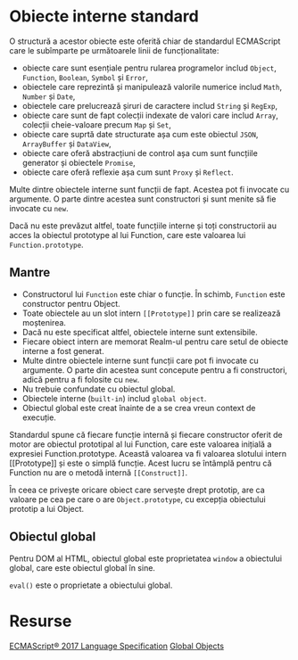 # Obiecte interne standard

O structură a acestor obiecte este oferită chiar de standardul ECMAScript care le subîmparte pe următoarele linii de funcționalitate:

- obiecte care sunt esențiale pentru rularea programelor includ `Object`, `Function`, `Boolean`, `Symbol` și `Error`,
- obiectele care reprezintă și manipulează valorile numerice includ `Math`, `Number` și `Date`,
- obiectele care prelucrează șiruri de caractere includ `String` și `RegExp`,
- obiecte care sunt de fapt colecții indexate de valori care includ `Array`, colecții cheie-valoare precum `Map` și `Set`,
- obiecte care suprtă date structurate așa cum este obiectul `JSON`, `ArrayBuffer` și `DataView`,
- obiecte care oferă abstracțiuni de control așa cum sunt funcțiile generator și obiectele `Promise`,
- obiecte care oferă reflexie așa cum sunt `Proxy` și `Reflect`.

Multe dintre obiectele interne sunt funcții de fapt. Acestea pot fi invocate cu argumente. O parte dintre acestea sunt constructori și sunt menite să fie invocate cu `new`.

Dacă nu este prevăzut altfel, toate funcțiile interne și toți constructorii au acces la obiectul prototype al lui Function, care este valoarea lui `Function.prototype`.

## Mantre

- Constructorul lui `Function` este chiar o funcție. În schimb, `Function` este constructor pentru Object.
- Toate obiectele au un slot intern `[[Prototype]]` prin care se realizează moștenirea.
- Dacă nu este specificat altfel, obiectele interne sunt extensibile.
- Fiecare obiect intern are memorat Realm-ul pentru care setul de obiecte interne a fost generat.
- Multe dintre obiectele interne sunt funcții care pot fi invocate cu argumente. O parte din acestea sunt concepute pentru a fi constructori, adică pentru a fi folosite cu `new`.
- Nu trebuie confundate cu obiectul global.
- Obiectele interne (`built-in`) includ `global object`.
- Obiectul global este creat înainte de a se crea vreun context de execuție.

Standardul spune că fiecare funcție internă și fiecare constructor oferit de motor are obiectul prototipal al lui Function, care este valoarea inițială a expresiei Function.prototype. Această valoarea va fi valoarea slotului intern [[Prototype]] și este o simplă funcție. Acest lucru se întâmplă pentru că Function nu are o metodă internă `[[Construct]]`.

În ceea ce privește oricare obiect care servește drept prototip, are ca valoare pe cea pe care o are `Object.prototype`, cu excepția obiectului prototip a lui Object.

## Obiectul global

Pentru DOM al HTML, obiectul global este proprietatea `window` a obiectului global, care este obiectul global în sine.

`eval()` este o proprietate a obiectului global.

# Resurse

[ECMAScript® 2017 Language Specification](https://tc39.github.io/ecma262/)
[Global Objects](https://developer.mozilla.org/en-US/docs/Web/JavaScript/Reference/Global_Objects)
